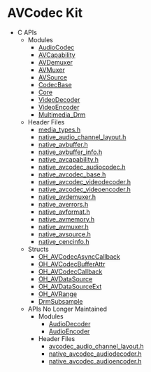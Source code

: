 # AVCodec Kit

- C APIs<!--avcodec-c-->
  - Modules<!--avcodec-module-->
    - [AudioCodec](_audio_codec.md)
    - [AVCapability](_a_v_capability.md)
    - [AVDemuxer](_a_v_demuxer.md)
    - [AVMuxer](_a_v_muxer.md)
    - [AVSource](_a_v_source.md)
    - [CodecBase](_codec_base.md)
    - [Core](_core.md)
    - [VideoDecoder](_video_decoder.md)
    - [VideoEncoder](_video_encoder.md)
    - [Multimedia_Drm](_multimedia___drm.md)
  - Header Files<!--avcodec-headerfile-->
    - [media_types.h](media__types_8h.md)
    - [native_audio_channel_layout.h](native__audio__channel__layout_8h.md)
    - [native_avbuffer.h](native__avbuffer_8h.md)
    - [native_avbuffer_info.h](native__avbuffer__info_8h.md)
    - [native_avcapability.h](native__avcapability_8h.md)
    - [native_avcodec_audiocodec.h](native__avcodec__audiocodec_8h.md)
    - [native_avcodec_base.h](native__avcodec__base_8h.md)
    - [native_avcodec_videodecoder.h](native__avcodec__videodecoder_8h.md)
    - [native_avcodec_videoencoder.h](native__avcodec__videoencoder_8h.md)
    - [native_avdemuxer.h](native__avdemuxer_8h.md)
    - [native_averrors.h](native__averrors_8h.md)
    - [native_avformat.h](native__avformat_8h.md)
    - [native_avmemory.h](native__avmemory_8h.md)
    - [native_avmuxer.h](native__avmuxer_8h.md)
    - [native_avsource.h](native__avsource_8h.md)
    - [native_cencinfo.h](native__cencinfo_8h.md)
  - Structs<!--avcodec-struct-->
    - [OH_AVCodecAsyncCallback](_o_h___a_v_codec_async_callback.md)
    - [OH_AVCodecBufferAttr](_o_h___a_v_codec_buffer_attr.md)
    - [OH_AVCodecCallback](_o_h___a_v_codec_callback.md)
    - [OH_AVDataSource](_o_h___a_v_data_source.md)
    - [OH_AVDataSourceExt](_o_h___a_v_data_source_ext.md)
    - [OH_AVRange](_o_h___a_v_range.md)
    - [DrmSubsample](_drm_subsample.md)
  - APIs No Longer Maintained<!--avcodec-arkts-dep-->
    - Modules<!--avcodec-module-arkts-dep-->
      - [AudioDecoder](_audio_decoder.md)
      - [AudioEncoder](_audio_encoder.md)
    - Header Files<!--avcodec-headerfile-arkts-dep-->
      - [avcodec_audio_channel_layout.h](avcodec__audio__channel__layout_8h.md)
      - [native_avcodec_audiodecoder.h](native__avcodec__audiodecoder_8h.md)
      - [native_avcodec_audioencoder.h](native__avcodec__audioencoder_8h.md)
